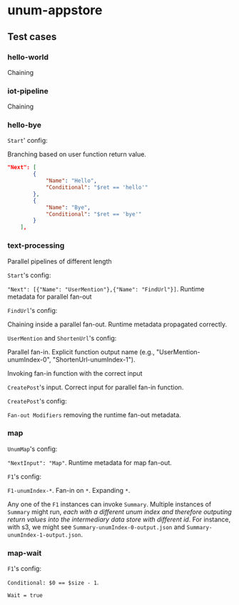 # unum-appstore

## Test cases

### hello-world

Chaining

### iot-pipeline

Chaining

### hello-bye

`Start`' config:

Branching based on user function return value.

```json
"Next": [
		{
			"Name": "Hello",
			"Conditional": "$ret == 'hello'"
		},
		{
			"Name": "Bye",
			"Conditional": "$ret == 'bye'"
		}
	],
```

### text-processing

Parallel pipelines of different length

`Start`'s config:

`"Next": [{"Name": "UserMention"},{"Name": "FindUrl"}]`. Runtime metadata for parallel fan-out

`FindUrl`'s config:

Chaining inside a parallel fan-out. Runtime metadata propagated correctly.

`UserMention` and `ShortenUrl`'s config:

Parallel fan-in. Explicit function output name (e.g., "UserMention-unumIndex-0", "ShortenUrl-unumIndex-1").

Invoking fan-in function with the correct input

`CreatePost`'s input. Correct input for parallel fan-in function.

`CreatePost`'s config:

`Fan-out Modifiers` removing the runtime fan-out metadata.

### map

`UnumMap`'s config:

`"NextInput": "Map"`. Runtime metadata for map fan-out.

`F1`'s config:

`F1-unumIndex-*`. Fan-in on `*`. Expanding `*`.

Any one of the `F1` instances can invoke `Summary`. Multiple instances of `Summary` might run, *each with a different unum index and therefore outputing return values into the intermediary data store with different id*. For instance, with s3, we might see `Summary-unumIndex-0-output.json` and `Summary-unumIndex-1-output.json`.

### map-wait

`F1`'s config:

`Conditional: $0 == $size - 1`.

`Wait = true` 